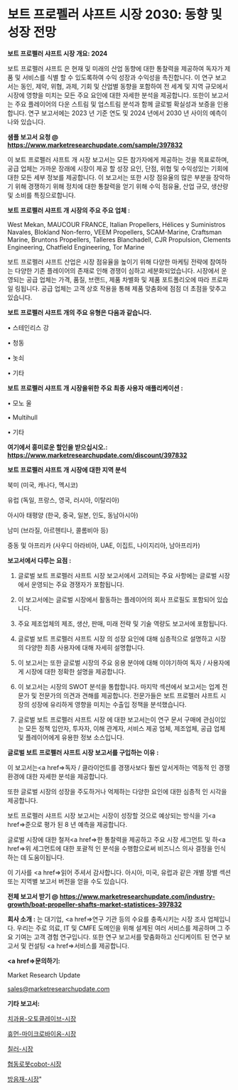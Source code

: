 # 보트 프로펠러 샤프트 시장 2030: 동향 및 성장 전망

<strong>보트 프로펠러 샤프트 시장 개요: 2024</strong>

보트 프로펠러 샤프트 은 현재 및 미래의 산업 동향에 대한 통찰력을 제공하여 독자가 제품 및 서비스를 식별 할 수 있도록하여 수익 성장과 수익성을 촉진합니다. 이 연구 보고서는 동인, 제약, 위협, 과제, 기회 및 산업별 동향을 포함하여 전 세계 및 지역 규모에서 시장에 영향을 미치는 모든 주요 요인에 대한 자세한 분석을 제공합니다. 또한이 보고서는 주요 플레이어의 다운 스트림 및 업스트림 분석과 함께 글로벌 확실성과 보증을 인용합니다. 연구 보고서에는 2023 년 기준 연도 및 2024 년에서 2030 년 사이의 예측이 나와 있습니다.



<strong>샘플 보고서 요청 @ <a href=https://www.marketresearchupdate.com/sample/397832>https://www.marketresearchupdate.com/sample/397832</a></strong>

이 보트 프로펠러 샤프트 개 시장 보고서는 모든 참가자에게 제공하는 것을 목표로하며, 공급 업체는 가까운 장래에 시장이 제공 할 성장 요인, 단점, 위협 및 수익성있는 기회에 대한 모든 세부 정보를 제공합니다. 이 보고서는 또한 시장 점유율의 많은 부분을 장악하기 위해 경쟁하기 위해 정치에 대한 통찰력을 얻기 위해 수익 점유율, 산업 규모, 생산량 및 소비를 특징으로합니다.



<strong>보트 프로펠러 샤프트 개 시장의 주요 주요 업체 :</strong>

West Mekan, MAUCOUR FRANCE, Italian Propellers, Hélices y Suministros Navales, Blokland Non-ferro, VEEM Propellers, SCAM-Marine, Craftsman Marine, Bruntons Propellers, Talleres Blanchadell, CJR Propulsion, Clements Engineering, Chatfield Engineering, Tor Marine

보트 프로펠러 샤프트 산업은 시장 점유율을 높이기 위해 다양한 마케팅 전략에 참여하는 다양한 기존 플레이어의 존재로 인해 경쟁이 심하고 세분화되었습니다. 시장에서 운영되는 공급 업체는 가격, 품질, 브랜드, 제품 차별화 및 제품 포트폴리오에 따라 프로파일 링됩니다. 공급 업체는 고객 상호 작용을 통해 제품 맞춤화에 점점 더 초점을 맞추고 있습니다.



<strong>보트 프로펠러 샤프트 개의 주요 유형은 다음과 같습니다.</strong>

• 스테인리스 강

• 청동

• 놋쇠

• 기타



<strong>보트 프로펠러 샤프트 개 시장을위한 주요 최종 사용자 애플리케이션 :</strong>

• 모노 울

• Multihull

• 기타



<strong>여기에서 흥미로운 할인을 받으십시오.: <a href=https://www.marketresearchupdate.com/discount/397832>https://www.marketresearchupdate.com/discount/397832</a></strong>



<strong>보트 프로펠러 샤프트 개 시장에 대한 지역 분석</strong>

북미 (미국, 캐나다, 멕시코)

유럽 (독일, 프랑스, 영국, 러시아, 이탈리아)

아시아 태평양 (한국, 중국, 일본, 인도, 동남아시아)

남미 (브라질, 아르헨티나, 콜롬비아 등)

중동 및 아프리카 (사우디 아라비아, UAE, 이집트, 나이지리아, 남아프리카)



<strong>보고서에서 다루는 요점 :</strong>

1. 글로벌 보트 프로펠러 샤프트 시장 보고서에서 고려되는 주요 사항에는 글로벌 시장에서 운영되는 주요 경쟁자가 포함됩니다.

2. 이 보고서에는 글로벌 시장에서 활동하는 플레이어의 회사 프로필도 포함되어 있습니다.

3. 주요 제조업체의 제조, 생산, 판매, 미래 전략 및 기술 역량도 보고서에 포함됩니다.

4. 글로벌 보트 프로펠러 샤프트 시장 의 성장 요인에 대해 심층적으로 설명하고 시장의 다양한 최종 사용자에 대해 자세히 설명합니다.

5. 이 보고서는 또한 글로벌 시장의 주요 응용 분야에 대해 이야기하여 독자 / 사용자에게 시장에 대한 정확한 설명을 제공합니다.

6. 이 보고서는 시장의 SWOT 분석을 통합합니다. 마지막 섹션에서 보고서는 업계 전문가 및 전문가의 의견과 견해를 제공합니다. 전문가들은 보트 프로펠러 샤프트 시장의 성장에 유리하게 영향을 미치는 수출입 정책을 분석했습니다.

7. 글로벌 보트 프로펠러 샤프트 시장 에 대한 보고서는이 연구 문서 구매에 관심이있는 모든 정책 입안자, 투자자, 이해 관계자, 서비스 제공 업체, 제조업체, 공급 업체 및 플레이어에게 유용한 정보 소스입니다.



<strong>글로벌 보트 프로펠러 샤프트 시장 보고서를 구입하는 이유 :</strong>

이 보고서는<a href=>독자 / 클</a>라이언트를 경쟁사보다 훨씬 앞서게하는 역동적 인 경쟁 환경에 대한 자세한 분석을 제공합니다.

또한 글로벌 시장의 성장을 주도하거나 억제하는 다양한 요인에 대한 심층적 인 시각을 제공합니다.

보트 프로펠러 샤프트 시장 보고서는 시장이 성장할 것으로 예상되는 방식을 기<a href=>준으로</a> 평가 된 8 년 예측을 제공합니다.

글로벌 시장에 대한 철저<a href=>한 통찰력</a>을 제공하고 주요 시장 세그먼트 및 하<a href=>위 세그</a>먼트에 대한 포괄적 인 분석을 수행함으로써 비즈니스 의사 결정을 인식하는 데 도움이됩니다.

이 기사를 <a href=>읽어 주</a>셔서 감사합니다. 아시아, 미국, 유럽과 같은 개별 장별 섹션 또는 지역별 보고서 버전을 얻을 수도 있습니다.



<strong>전체 보고서 받기 @ <a href=https://www.marketresearchupdate.com/industry-growth/boat-propeller-shafts-market-statistices-397832>https://www.marketresearchupdate.com/industry-growth/boat-propeller-shafts-market-statistices-397832</a></strong>



<strong>회사 소개 :</strong>
는 대기업, <a href=>연구 기</a>관 등의 수요를 충족시키는 시장 조사 업체입니다. 우리는 주로 의료, IT 및 CMFE 도메인을 위해 설계된 여러 서비스를 제공하며 그 주요 기여는 고객 경험 연구입니다. 또한 연구 보고서를 맞춤화하고 신디케이트 된 연구 보고서 및 컨설팅 <a href=>서비</a>스를 제공합니다.



<strong><a href=>문의하기:</a></strong>

Market Research Update

sales@marketresearchupdate.com



<strong>기타 보고서:</strong>

<a href=https://www.linkedin.com/pulse/치과용-오토클레이브-시장-현재-및-미래-성장-2029-isdailynews/>치과용-오토클레이브-시장</a>

<a href=https://www.linkedin.com/pulse/휴먼-마이크로바이옴-시장-동향-및-성장-전망-analytics-avenue-adventures-24-ana-viuof/>휴먼-마이크로바이옴-시장</a>

<a href=https://www.linkedin.com/pulse/칠러-시장-세분화-연구-및-목표-고객2029년-trend-tracking-tips-360-analysis-0ofif/>칠러-시장</a>

<a href=https://www.linkedin.com/pulse/협동로봇cobot-시장-현재-및-미래-성장-2029-trend-tracking-tips-360-analysis-bkktf/>협동로봇cobot-시장</a>

<a href=https://www.linkedin.com/pulse/방음재-시장-동향-및-성장-전망-isdailynews-iqqtf/>방음재-시장</a>"
